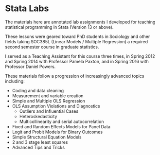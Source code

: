 # Stata Labs

The materials here are annotated lab assignments I 
developed for teaching statistical programming in Stata (Version 13 or above).

These lessons were geared toward PhD students in Sociology 
and other fields taking SOC385L (Linear Models / Multiple Regression)
a required second semester course in graduate statistics.

I served as a Teaching Assistant for this course three times,
in Spring 2012 and Spring 2014 with Professor Pamela Paxton,
and in Spring 2016 with Professor Daniel Powers.

These materials follow a progression of increasingly advanced topics
including:

  * Coding and data cleaning
  * Measurement and variable creation
  * Simple and Multiple OLS Regression
  * OLS Assumption Violations and Diagnostics
    * Outliers and Influential Cases
    * Heteroskedasticity
    * Multicollinearity and serial autocorrelation
  * Fixed and Random Effects Models for Panel Data
  * Logit and Probit Models for Binary Outcomes
  * Simple Structural Equation Models
  * 2 and 3 stage least squares
  * Advanced Tips and Tricks
